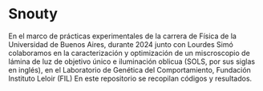 # Snouty

En el marco de prácticas experimentales de la carrera de Física de la Universidad de Buenos Aires, durante 2024 junto con Lourdes Simó colaboramos en la caracterización y optimización de un miscroscopio de lámina de luz de objetivo único e iluminación oblicua (SOLS, por sus siglas en inglés), en el Laboratorio de Genética del Comportamiento, Fundación Instituto Leloir (FIL)
En este repositorio se recopilan códigos y resultados. 

